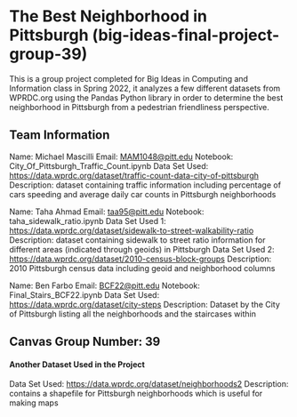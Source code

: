 # The Best Neighborhood in Pittsburgh (big-ideas-final-project-group-39)
This is a group project completed for Big Ideas in Computing and Information class in Spring 2022, it analyzes a few different datasets from WPRDC.org using the Pandas Python library in order to determine the best neighborhood in Pittsburgh from a pedestrian friendliness perspective. 

## Team Information
Name: Michael Mascilli 
Email: MAM1048@pitt.edu
Notebook: City_Of_Pittsburgh_Traffic_Count.ipynb
Data Set Used: https://data.wprdc.org/dataset/traffic-count-data-city-of-pittsburgh
Description: dataset containing traffic information including percentage of cars speeding and average daily car counts in Pittsburgh neighborhoods

Name: Taha Ahmad
Email: taa95@pitt.edu
Notebook: taha_sidewalk_ratio.ipynb
Data Set Used 1: https://data.wprdc.org/dataset/sidewalk-to-street-walkability-ratio
Description: dataset containing sidewalk to street ratio information for different areas (indicated through geoids) in Pittsburgh
Data Set Used 2: https://data.wprdc.org/dataset/2010-census-block-groups
Description: 2010 Pittsburgh census data including geoid and neighborhood columns


Name: Ben Farbo 
Email: BCF22@pitt.edu
Notebook: Final_Stairs_BCF22.ipynb
Data Set Used: https://data.wprdc.org/dataset/city-steps 
Description: Dataset by the City of Pittsburgh listing all the neighborhoods and the staircases within

## Canvas Group Number: 39


#### Another Dataset Used in the Project
Data Set Used: https://data.wprdc.org/dataset/neighborhoods2
Description: contains a shapefile for Pittsburgh neighborhoods which is useful for making maps